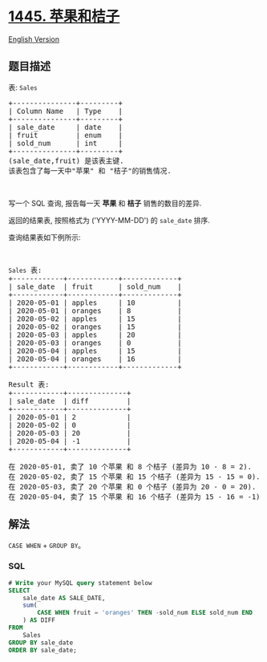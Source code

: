 # [1445. 苹果和桔子](https://leetcode.cn/problems/apples-oranges)

[English Version](/solution/1400-1499/1445.Apples%20%26%20Oranges/README_EN.md)

## 题目描述

<!-- 这里写题目描述 -->

<p>表: <code>Sales</code></p>

<pre>+---------------+---------+
| Column Name   | Type    |
+---------------+---------+
| sale_date     | date    |
| fruit         | enum    | 
| sold_num      | int     | 
+---------------+---------+
(sale_date,fruit) 是该表主键.
该表包含了每一天中&quot;苹果&quot; 和 &quot;桔子&quot;的销售情况.
</pre>

<p>&nbsp;</p>

<p>写一个 SQL&nbsp;查询,&nbsp;报告每一天&nbsp;<strong>苹果</strong>&nbsp;和&nbsp;<strong>桔子</strong>&nbsp;销售的数目的差异.</p>

<p>返回的结果表,&nbsp;按照格式为&nbsp;(&#39;YYYY-MM-DD&#39;) 的 <code>sale_date</code> 排序.</p>

<p>查询结果表如下例所示:</p>

<p>&nbsp;</p>

<pre><code>Sales</code> 表:
+------------+------------+-------------+
| sale_date  | fruit      | sold_num    |
+------------+------------+-------------+
| 2020-05-01 | apples     | 10          |
| 2020-05-01 | oranges    | 8           |
| 2020-05-02 | apples     | 15          |
| 2020-05-02 | oranges    | 15          |
| 2020-05-03 | apples     | 20          |
| 2020-05-03 | oranges    | 0           |
| 2020-05-04 | apples     | 15          |
| 2020-05-04 | oranges    | 16          |
+------------+------------+-------------+

Result 表:
+------------+--------------+
| sale_date  | diff         |
+------------+--------------+
| 2020-05-01 | 2            |
| 2020-05-02 | 0            |
| 2020-05-03 | 20           |
| 2020-05-04 | -1           |
+------------+--------------+

在 2020-05-01, 卖了 10 个苹果 和 8 个桔子 (差异为 10 - 8 = 2).
在 2020-05-02, 卖了 15 个苹果 和 15 个桔子 (差异为 15 - 15 = 0).
在 2020-05-03, 卖了 20 个苹果 和 0 个桔子 (差异为 20 - 0 = 20).
在 2020-05-04, 卖了 15 个苹果 和 16 个桔子 (差异为 15 - 16 = -1).
</pre>

## 解法

<!-- 这里可写通用的实现逻辑 -->

`CASE WHEN` + `GROUP BY`。

<!-- tabs:start -->

### **SQL**

```sql
# Write your MySQL query statement below
SELECT
    sale_date AS SALE_DATE,
    sum(
        CASE WHEN fruit = 'oranges' THEN -sold_num ELSE sold_num END
    ) AS DIFF
FROM
    Sales
GROUP BY sale_date
ORDER BY sale_date;
```


